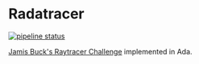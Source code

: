 # Radatracer

[![pipeline status](https://gitlab.com/1ma/radatracer/badges/master/pipeline.svg)](https://gitlab.com/1ma/radatracer/pipelines)

[Jamis Buck's Raytracer Challenge](https://pragprog.com/titles/jbtracer/the-ray-tracer-challenge/) implemented in Ada.
